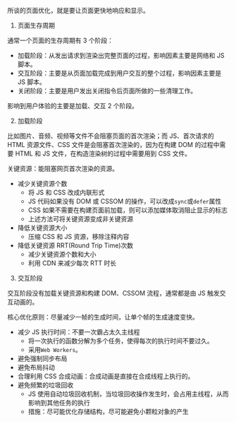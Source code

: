 所谈的页面优化，就是要让页面更快地响应和显示。

1. 页面生存周期

通常一个页面的生存周期有 3 个阶段：

- 加载阶段：从发出请求到渲染出完整页面的过程，影响因素主要是网络和 JS 脚本。
- 交互阶段：主要是从页面加载完成到用户交互的整个过程，影响因素主要是 JS 脚本。
- 关闭阶段：主要是用户发出关闭指令后页面所做的一些清理工作。

影响到用户体验的主要是加载、交互 2 个阶段。

2. 加载阶段

比如图片、音频、视频等文件不会阻塞页面的首次渲染；而 JS、首次请求的 HTML 资源文件、CSS 文件是会阻塞首次渲染的，因为在构建 DOM 的过程中需要 HTML 和 JS 文件，在构造渲染树的过程中需要用到 CSS 文件。

关键资源：能阻塞网页首次渲染的资源。

- 减少关键资源个数
  - 将 JS 和 CSS 改成内联形式
  - JS 代码如果没有 DOM 或 CSSOM 的操作，可以改成`sync`或`defer`属性
  - CSS 如果不需要在构建页面前加载，则可以添加媒体取消阻止显示的标志
  - 上述方法可将关键资源变成非关键资源
- 降低关键资源大小
  - 压缩 CSS 和 JS 资源，移除注释内容
- 降低关键资源 RRT(Round Trip Time)次数
  - 减少关键资源个数和大小
  - 利用 CDN 来减少每次 RTT 时长

3. 交互阶段

交互阶段没有加载关键资源和构建 DOM、CSSOM 流程，通常都是由 JS 触发交互动画的。

核心优化原则：尽量减少一帧的生成时间，让单个帧的生成速度变快。

- 减少 JS 执行时间：不要一次霸占太久主线程
  - 将一次执行的函数分解为多个任务，使得每次的执行时间不要过久。
  - 采用`Web Workers`。
- 避免强制同步布局
- 避免布局抖动
- 合理利用 CSS 合成动画：合成动画是直接在合成线程上执行的。
- 避免频繁的垃圾回收
  - JS 使用自动垃圾回收机制，当垃圾回收操作发生时，会占用主线程，从而影响到其他任务的执行
  - 措施：尽可能优化存储结构，尽可能避免小颗粒对象的产生
